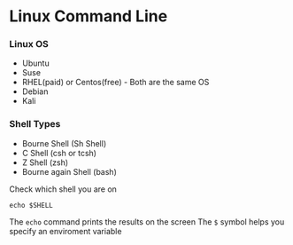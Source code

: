 # Linux Command Line

### Linux OS
- Ubuntu
- Suse
- RHEL(paid) or Centos(free) - Both are the same OS
- Debian
- Kali


### Shell Types
- Bourne Shell (Sh Shell)
- C Shell (csh or tcsh)
- Z Shell (zsh)
- Bourne again Shell (bash)

Check which shell you are on
```
echo $SHELL
```
The `echo` command prints the results on the screen
The `$` symbol helps you specify an enviroment variable
